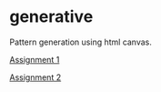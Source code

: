 # generative

Pattern generation using html canvas.

[Assignment 1](https://abgnpr.github.io/generative/1)

[Assignment 2](https://abgnpr.github.io/generative/2/2-UT-10.html)

